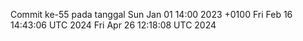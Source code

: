 Commit ke-55 pada tanggal Sun Jan 01 14:00 2023 +0100
Fri Feb 16 14:43:06 UTC 2024
Fri Apr 26 12:18:08 UTC 2024
